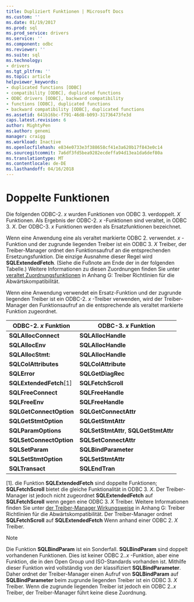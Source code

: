 ```yaml
---
title: Dupliziert Funktionen | Microsoft Docs
ms.custom: ''
ms.date: 01/19/2017
ms.prod: sql
ms.prod_service: drivers
ms.service: ''
ms.component: odbc
ms.reviewer: ''
ms.suite: sql
ms.technology:
- drivers
ms.tgt_pltfrm: ''
ms.topic: article
helpviewer_keywords:
- duplicated functions [ODBC]
- compatibility [ODBC], duplicated functions
- ODBC drivers [ODBC], backward compatibility
- functions [ODBC], duplicated functions
- backward compatibility [ODBC], duplicated functions
ms.assetid: 641b16bc-f791-46d8-b093-31736473fe3d
caps.latest.revision: 6
author: MightyPen
ms.author: genemi
manager: craigg
ms.workload: Inactive
ms.openlocfilehash: e834e0733e3f388658cf41e3a620b17f843e0c14
ms.sourcegitcommit: 7a6df3fd5bea9282ecdeffa94d13ea1da6def80a
ms.translationtype: MT
ms.contentlocale: de-DE
ms.lasthandoff: 04/16/2018
---
```

# <a name="duplicated-features"></a>Doppelte Funktionen
Die folgenden ODBC-2. *x* wurden Funktionen von ODBC 3. verdoppelt. *X* Funktionen. Als Ergebnis der ODBC-2. *x* -Funktionen sind veraltet, in ODBC 3. *X*. Der ODBC-3. *x* Funktionen werden als Ersatzfunktionen bezeichnet.  
  
 Wenn eine Anwendung eine als veraltet markierte ODBC 2. verwendet. *x* -Funktion und der zugrunde liegenden Treiber ist ein ODBC 3. *X* Treiber, der Treiber-Manager ordnet den Funktionsaufruf an die entsprechenden Ersetzungsfunktion. Die einzige Ausnahme dieser Regel wird **SQLExtendedFetch**. (Siehe die Fußnote am Ende der in der folgenden Tabelle.) Weitere Informationen zu diesen Zuordnungen finden Sie unter [veraltet Zuordnungsfunktionen](../../../odbc/reference/appendixes/mapping-deprecated-functions.md) in Anhang G: Treiber Richtlinien für die Abwärtskompatibilität.  
  
 Wenn eine Anwendung verwendet ein Ersatz-Funktion und der zugrunde liegenden Treiber ist ein ODBC-2. *x* -Treiber verwenden, wird der Treiber-Manager den Funktionsaufruf an die entsprechende als veraltet markierte Funktion zugeordnet.  
  
|ODBC-2. *x* Funktion|ODBC-3. *x* Funktion|  
|-------------------------|-------------------------|  
|**SQLAllocConnect**|**SQLAllocHandle**|  
|**SQLAllocEnv**|**SQLAllocHandle**|  
|**SQLAllocStmt:**|**SQLAllocHandle**|  
|**SQLColAttributes**|**SQLColAttribute**|  
|**SQLError**|**SQLGetDiagRec**|  
|**SQLExtendedFetch**[1]|**SQLFetchScroll**|  
|**SQLFreeConnect**|**SQLFreeHandle**|  
|**SQLFreeEnv**|**SQLFreeHandle**|  
|**SQLGetConnectOption**|**SQLGetConnectAttr**|  
|**SQLGetStmtOption**|**SQLGetStmtAttr**|  
|**SQLParamOptions**|**SQLSetStmtAttr**, **SQLGetStmtAttr**|  
|**SQLSetConnectOption**|**SQLSetConnectAttr**|  
|**SQLSetParam**|**SQLBindParameter**|  
|**SQLSetStmtOption**|**SQLSetStmtAttr**|  
|**SQLTransact**|**SQLEndTran**|  
  
 [1]. die Funktion **SQLExtendedFetch** sind doppelte Funktionen; **SQLFetchScroll** bietet die gleiche Funktionalität in ODBC 3. *X*. Der Treiber-Manager ist jedoch nicht zugeordnet **SQLExtendedFetch** auf **SQLFetchScroll** wenn gegen eine ODBC 3. *X* Treiber. Weitere Informationen finden Sie unter [der Treiber-Manager Wirkungsweise](../../../odbc/reference/appendixes/what-the-driver-manager-does.md) in Anhang G: Treiber Richtlinien für die Abwärtskompatibilität. Der Treiber-Manager ordnet **SQLFetchScroll** auf **SQLExtendedFetch** Wenn anhand einer ODBC 2. *X* Treiber.  
  
> [!NOTE]  
>  Die Funktion **SQLBindParam** ist ein Sonderfall. **SQLBindParam** sind doppelt vorhandenen Funktionen. Dies ist keiner ODBC 2.*.x* -Funktion, aber eine Funktion, die in den Open Group und ISO-Standards vorhanden ist. Mithilfe dieser Funktion wird vollständig von der klassifiziert **SQLBindParameter**. Daher ordnet der Treiber-Manager einen Aufruf von **SQLBindParam** auf **SQLBindParameter** beim zugrunde liegenden Treiber ist ein ODBC 3. *X* Treiber. Wenn die zugrunde liegenden Treiber ist jedoch ein ODBC 2.*.x* Treiber, der Treiber-Manager führt keine diese Zuordnung.
